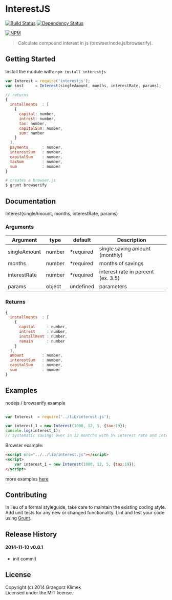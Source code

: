 InterestJS
===============

[![Build Status](https://travis-ci.org/kfiku/InterestJS.svg)](https://travis-ci.org/kfiku/LoanJS)
[![Dependency Status](https://david-dm.org/kfiku/InterestJS/dev-status.svg?style=flat)](https://david-dm.org/Rowno/loanjs)

[![NPM](https://nodei.co/npm/interestjs.png?downloads=true&stars=true)](https://npmjs.org/package/loanjs)

> Calculate compound interest in js (browser/node.js/browserify).


## Getting Started

Install the module with: `npm install interestjs`

```js
var Interest = require('interestjs');
var inst     = Interest(singleAmount, months, interestRate, params);

// returns
{ 
  installments  : [
    {
      capital: number,
      intrest: number,
      tax: number,
      capitalSum: number,
      sum: number
    }
  ],
  payments      : number,
  interestSum   : number,
  capitalSum    : number,
  taxSum        : number,
  sum           : number
}
```


```sh
# creates a browser.js
$ grunt browserify
```



## Documentation

Interest(singleAmount, months, interestRate, params)

### Arguments
| Argument           | type   | default   | Description
| ------------------ | ------ | --------- | ------------------
| singleAmount       | number | *required | single saving amount (monthly)
| months             | number | *required | months of savings
| interestRate       | number | *required | interest rate in percent (ex. 3.5)
| params             | object | undefined | parameters

### Returns
```js
{ 
  installments  : [
    {
      capital     : number,
      intrest     : number,
      installment : number,
      remain      : number
    }
  ],
  amount        : number,
  interestSum   : number,
  capitalSum    : number,
  sum           : number
}
```

## Examples

nodejs / browserify example
```js

var Interest  = require('../lib/interest.js');

var interest_1 = new Interest(1000, 12, 5, {tax:19});
console.log(interest_1);
// systematic savings over in 12 montchs with 5% interest rate and interest tax 19% (in poland we have 19%)

```

Browser example:
```html
<script src="../../lib/interest.js"></script>
<script>
    var interest_1 = new Interest(1000, 12, 5, {tax:19});
</script>
```

more examples [here](https://github.com/kfiku/LoanJS/tree/master/InterestJS)

## Contributing

In lieu of a formal styleguide, take care to maintain the existing coding style. Add unit tests for any new or changed functionality. Lint and test your code using [Grunt](http://gruntjs.com).


## Release History

#### 2014-11-10 v0.0.1
 * init commit



## License

Copyright (c) 2014 Grzegorz Klimek  
Licensed under the MIT license.
